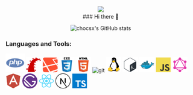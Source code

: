 <div align="center"> <img src="https://komarev.com/ghpvc/?username=chocsx&label=Profile%20Views&color=0e75b6&style=flat"/>
<br>
### Hi there 👋
  
  
![chocsx's GitHub stats](https://github-readme-stats.vercel.app/api?username=chocsx&show_icons=true&theme=nord)

<!--
**chocsx/chocsx** is a ✨ _special_ ✨ repository because its `README.md` (this file) appears on your GitHub profile.

Here are some ideas to get you started:

- 🔭 I’m currently working on ...
- 🌱 I’m currently learning ...
- 👯 I’m looking to collaborate on ...
- 🤔 I’m looking for help with ...
- 💬 Ask me about ...
- 📫 How to reach me: ...
- 😄 Pronouns: ...
- ⚡ Fun fact: ...
-->

<h3 align="left">Languages and Tools:</h3>
<p align="left">
  <img src="https://raw.githubusercontent.com/devicons/devicon/master/icons/php/php-plain.svg" alt="php" width="50" height="50"/> 
  <img src="https://raw.githubusercontent.com/devicons/devicon/master/icons/rails/rails-plain.svg" alt="rails" width="40" height="40"/> 
  <img src="https://raw.githubusercontent.com/devicons/devicon/master/icons/laravel/laravel-plain.svg" alt="laravel" width="40" height="40"/> 
  <img src="https://raw.githubusercontent.com/devicons/devicon/master/icons/css3/css3-original-wordmark.svg" alt="css3" width="40" height="40"/> 
  <img src="https://raw.githubusercontent.com/devicons/devicon/master/icons/html5/html5-original-wordmark.svg" alt="html5" width="40" height="40"/>
  <img src="https://www.vectorlogo.zone/logos/git-scm/git-scm-icon.svg" alt="git" width="40" height="40"/>
  <img src="https://raw.githubusercontent.com/devicons/devicon/master/icons/linux/linux-original.svg" alt="linux" width="40" height="40"/> 
  <img src="https://raw.githubusercontent.com/devicons/devicon/master/icons/bash/bash-plain.svg" alt="bash" width="40" height="40"/>
  <img src="https://raw.githubusercontent.com/devicons/devicon/master/icons/docker/docker-original.svg" alt="docker" width="40" height="40"/>

  <img src="https://raw.githubusercontent.com/devicons/devicon/master/icons/javascript/javascript-original.svg" alt="javascript" width="40" height="40"/> 
  <img src="https://raw.githubusercontent.com/devicons/devicon/master/icons/graphql/graphql-plain.svg" alt="graphql" width="40" height="40"/> 
  <img src="https://raw.githubusercontent.com/devicons/devicon/master/icons/angularjs/angularjs-plain.svg" alt="angularjs" width="40" height="40"/>
  <img src="https://raw.githubusercontent.com/devicons/devicon/master/icons/gatsby/gatsby-plain.svg" alt="gatsbyjs" width="40" height="40"/> 
  <img src="https://raw.githubusercontent.com/devicons/devicon/master/icons/react/react-original.svg" alt="reactjs" width="40" height="40"/> 
  <img src="https://raw.githubusercontent.com/devicons/devicon/master/icons/nextjs/nextjs-line.svg" alt="nextjs" width="40" height="40"/> 
  <img src="https://raw.githubusercontent.com/devicons/devicon/master/icons/typescript/typescript-original.svg" alt="typescript" width="40" height="40"/> 
  
  </p>

</div>
